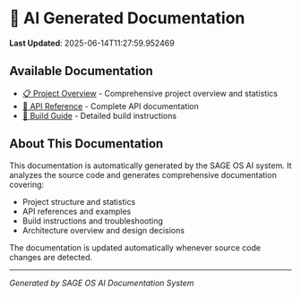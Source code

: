 # 🤖 AI Generated Documentation

**Last Updated**: 2025-06-14T11:27:59.952469

## Available Documentation

- [📋 Project Overview](project-overview.md) - Comprehensive project overview and statistics
- [🔧 API Reference](api-reference.md) - Complete API documentation
- [🔨 Build Guide](build-guide.md) - Detailed build instructions

## About This Documentation

This documentation is automatically generated by the SAGE OS AI system. It analyzes the source code and generates comprehensive documentation covering:

- Project structure and statistics
- API references and examples
- Build instructions and troubleshooting
- Architecture overview and design decisions

The documentation is updated automatically whenever source code changes are detected.

---

*Generated by SAGE OS AI Documentation System*
